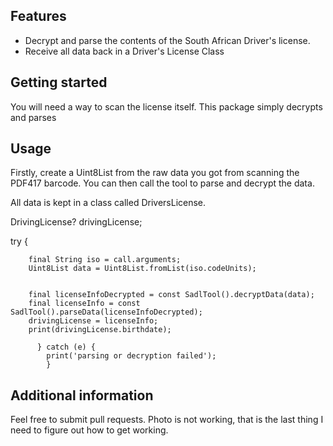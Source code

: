 <!--
This README describes the package. If you publish this package to pub.dev,
this README's contents appear on the landing page for your package.

For information about how to write a good package README, see the guide for
[writing package pages](https://dart.dev/guides/libraries/writing-package-pages).

For general information about developing packages, see the Dart guide for
[creating packages](https://dart.dev/guides/libraries/create-library-packages)
and the Flutter guide for
[developing packages and plugins](https://flutter.dev/developing-packages).
-->

## Features

- Decrypt and parse the contents of the South African Driver's license.
- Receive all data back in a Driver's License Class

## Getting started

You will need a way to scan the license itself. This package simply decrypts and parses

## Usage
 Firstly, create a Uint8List from the raw data you got from scanning the PDF417 barcode.
 You can then call the tool to parse and decrypt the data.

 All data is kept in a class called DriversLicense.

DrivingLicense? drivingLicense;

try {
       
        final String iso = call.arguments;
        Uint8List data = Uint8List.fromList(iso.codeUnits);


        final licenseInfoDecrypted = const SadlTool().decryptData(data);
        final licenseInfo = const SadlTool().parseData(licenseInfoDecrypted); 
        drivingLicense = licenseInfo;       
        print(drivingLicense.birthdate);

          } catch (e) {
            print('parsing or decryption failed');
            }

## Additional information

Feel free to submit pull requests.
Photo is not working, that is the last thing I need to figure out how to get working.
